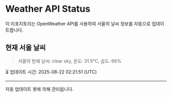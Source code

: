 
# Weather API Status

이 리포지토리는 OpenWeather API를 사용하여 서울의 날씨 정보를 자동으로 업데이트합니다.

## 현재 서울 날씨
> 서울의 현재 날씨: clear sky, 온도: 31.5°C, 습도: 66%

⏳ 업데이트 시간: 2025-08-22 02:21:51 (UTC)

---
자동 업데이트 봇에 의해 관리됩니다.
